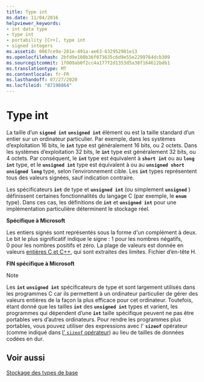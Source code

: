 ```yaml
---
title: Type int
ms.date: 11/04/2016
helpviewer_keywords:
- int data type
- type int
- portability [C++], type int
- signed integers
ms.assetid: 0067ce9a-281e-491a-ae63-632952981e13
ms.openlocfilehash: 2bfd9e108b36f073635c6d9e55e2299764dcb309
ms.sourcegitcommit: 1f009ab0f2cc4a177f2d1353d5a38f164612bdb1
ms.translationtype: MT
ms.contentlocale: fr-FR
ms.lasthandoff: 07/27/2020
ms.locfileid: "87198864"
---
```

# <a name="type-int"></a>Type int

La taille d’un **`signed int`** **`unsigned int`** élément ou est la taille standard d’un entier sur un ordinateur particulier. Par exemple, dans les systèmes d’exploitation 16 bits, le **`int`** type est généralement 16 bits, ou 2 octets. Dans les systèmes d’exploitation 32 bits, le **`int`** type est généralement 32 bits, ou 4 octets. Par conséquent, le **`int`** type est équivalent à **`short int`** ou au **`long int`** type, et le **`unsigned int`** type est équivalent à ou au **`unsigned short`** **`unsigned long`** type, selon l’environnement cible. Les **`int`** types représentent tous des valeurs signées, sauf indication contraire.

Les spécificateurs **`int`** de type et **`unsigned int`** (ou simplement **`unsigned`** ) définissent certaines fonctionnalités du langage C (par exemple, le **`enum`** type). Dans ces cas, les définitions de **`int`** et **`unsigned int`** pour une implémentation particulière déterminent le stockage réel.

**Spécifique à Microsoft**

Les entiers signés sont représentés sous la forme d'un complément à deux. Le bit le plus significatif indique le signe : 1 pour les nombres négatifs, 0 pour les nombres positifs et zéro. La plage de valeurs est donnée en valeurs [entières C et C++](../c-language/cpp-integer-limits.md), qui sont extraites des limites. Fichier d’en-tête H.

**FIN spécifique à Microsoft**

> [!NOTE]
> Les **`int`** **`unsigned int`** spécificateurs de type et sont largement utilisés dans les programmes C car ils permettent à un ordinateur particulier de gérer des valeurs entières de la façon la plus efficace pour cet ordinateur. Toutefois, étant donné que les tailles **`int`** des **`unsigned int`** types et varient, les programmes qui dépendent d’une **`int`** taille spécifique peuvent ne pas être portables vers d’autres ordinateurs. Pour rendre les programmes plus portables, vous pouvez utiliser des expressions avec l' **`sizeof`** opérateur (comme indiqué dans [l' `sizeof` opérateur](../c-language/sizeof-operator-c.md)) au lieu de tailles de données codées en dur.

## <a name="see-also"></a>Voir aussi

[Stockage des types de base](../c-language/storage-of-basic-types.md)
